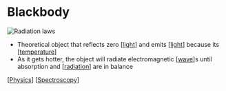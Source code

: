  # Blackbody

![Radiation laws](/assets/second-brain/2020-10-05-13-47-45.png)

- Theoretical object that reflects zero [[light]] and emits [[light]] because its [[temperature]]
- As it gets hotter, the object will radiate electromagnetic [[wave]]s until absorption and [[radiation]] are in balance

[[Physics]] [[Spectroscopy]]

[//begin]: # "Autogenerated link references for markdown compatibility"
[light]: light "Light"
[temperature]: temperature "Temperature"
[wave]: wave "Wave"
[radiation]: radiation "Radiation"
[Physics]: physics "Physics"
[Spectroscopy]: spectroscopy "Spectroscopy"
[//end]: # "Autogenerated link references"